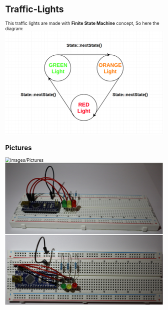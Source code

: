 # Traffic-Lights

This traffic lights are made with **Finite State Machine** concept,
So here the diagram:
![images/Diagram](/Diagram/Diagram.png)

## Pictures

![images/Pictures](/Pictures/Front.jpg)
![images/Pictures](/Pictures/Side.jpg)
![images/Pictures](/Pictures/Above.jpg)
